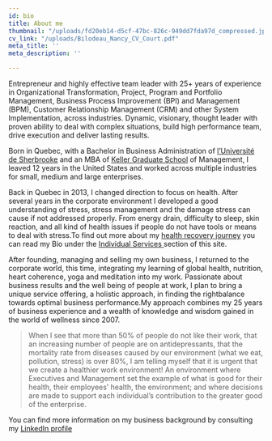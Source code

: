 ```yaml
---
id: bio
title: About me
thumbnail: "/uploads/fd20eb14-d5cf-47bc-826c-949dd7fda97d_compressed.jpg"
cv_link: "/uploads/Bilodeau_Nancy_CV_Court.pdf"
meta_title: ''
meta_description: ''

---
```

Entrepreneur and highly effective team leader with 25+ years of experience in Organizational Transformation, Project, Program and Portfolio Management, Business Process Improvement (BPI) and Management (BPM), Customer Relationship Management (CRM) and other System Implementation, across industries. Dynamic, visionary, thought leader with proven ability to deal with complex situations, build high performance team, drive execution and deliver lasting results.

Born in Quebec, with a Bachelor in Business Administration of [l’Université de Sherbrooke](https://www.usherbrooke.ca/) and an MBA of [Keller Graduate School](https://www.keller.edu/) of Management, I leaved 12 years in the United States and worked across multiple industries for small, medium and large enterprises.

Back in Quebec in 2013, I changed direction to focus on health. After several years in the corporate environment I developed a good understanding of stress, stress management and the damage stress can cause if not addressed properly. From energy drain, difficulty to sleep, skin reaction, and all kind of health issues if people do not have tools or means to deal with stress.To find out more about my [health recovery journey](https://coaching.nancybilodeau.com/en/about) you can read my Bio under the [Individual Services ](https://coaching.nancybilodeau.com/en/)section of this site.

After founding, managing and selling my own business, I returned to the corporate world, this time, integrating my learning of global health, nutrition, heart coherence, yoga and meditation into my work. Passionate about business results and the well being of people at work, I plan to bring a unique service offering, a holistic approach, in finding the rightbalance towards optimal business performance.My approach combines my 25 years of business experience and a wealth of knowledge and wisdom gained in the world of wellness since 2007.

> When I see that more than 50% of people do not like their work, that an increasing number of people are on antidepressants, that the mortality rate from diseases caused by our environment (what we eat, pollution, stress) is over 80%, I am telling myself that it is urgent that we create a healthier work environment! An environment where Executives and Management set the example of what is good for their health, their employees’ health, the environment; and where decisions are made to support each individual’s contribution to the greater good of the enterprise.

You can find more information on my business background by consulting my [LinkedIn profile](https://ca.linkedin.com/in/nancybilodeau)